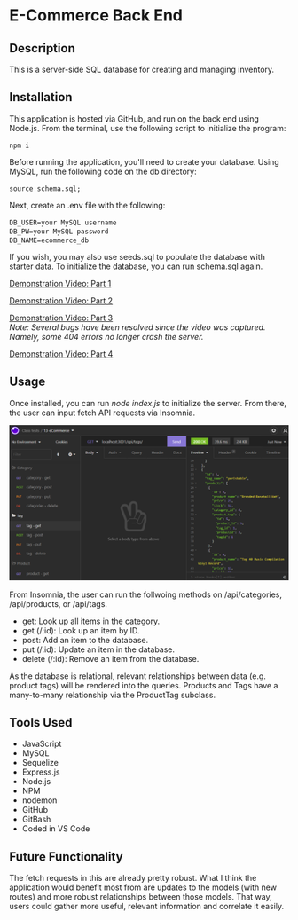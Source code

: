 # E-Commerce Back End

## Description
This is a server-side SQL database for creating and managing inventory.

## Installation
This application is hosted via GitHub, and run on the back end using Node.js. From the terminal, use the following script to initialize the program:
```
npm i
```

Before running the application, you'll need to create your database. Using MySQL, run the following code on the db directory:
```
source schema.sql;
```

Next, create an .env file with the following:

```
DB_USER=your MySQL username
DB_PW=your MySQL password
DB_NAME=ecommerce_db
```

If you wish, you may also use seeds.sql to populate the database with starter data. To initialize the database, you can run schema.sql again.

[Demonstration Video: Part 1](https://user-images.githubusercontent.com/56139228/151735586-cf9713ed-af19-4059-9ea5-074deb5169e2.mp4)

[Demonstration Video: Part 2](https://user-images.githubusercontent.com/56139228/151735590-070e0a8a-177c-4782-b02d-0c0896a52422.mp4)

[Demonstration Video: Part 3](https://user-images.githubusercontent.com/56139228/151820521-afef485d-08a7-43b2-aca4-2087de2f6270.mp4)  
*Note: Several bugs have been resolved since the video was captured. Namely, some 404 errors no longer crash the server.*

[Demonstration Video: Part 4](https://user-images.githubusercontent.com/56139228/152073793-d847c52a-1eb3-4616-971b-2d1e6fb28878.mp4)



## Usage
Once installed, you can run *node index.js* to initialize the server. From there, the user can input fetch API requests via Insomnia.

![An example of a team generated by the program.](./assets/example-request.png)

From Insomnia, the user can run the follwoing methods on /api/categories, /api/products, or /api/tags.

* get: Look up all items in the category.
* get (/:id): Look up an item by ID.
* post: Add an item to the database.
* put (/:id): Update an item in the database.
* delete (/:id): Remove an item from the database.

As the database is relational, relevant relationships between data (e.g. product tags) will be rendered into the queries. Products and Tags have a many-to-many relationship via the ProductTag subclass.

## Tools Used
* JavaScript
* MySQL
* Sequelize
* Express.js
* Node.js
* NPM
* nodemon
* GitHub
* GitBash
* Coded in VS Code

## Future Functionality
The fetch requests in this are already pretty robust. What I think the application would benefit most from are updates to the models (with new routes) and more robust relationships between those models. That way, users could gather more useful, relevant information and correlate it easily.

